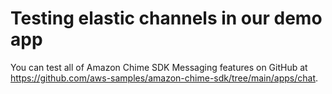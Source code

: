 # Testing elastic channels in our demo app<a name="elastic-testing"></a>

You can test all of Amazon Chime SDK Messaging features on GitHub at [https://github\.com/aws\-samples/amazon\-chime\-sdk/tree/main/apps/chat](https://github.com/aws-samples/amazon-chime-sdk/tree/main/apps/chat)\. 